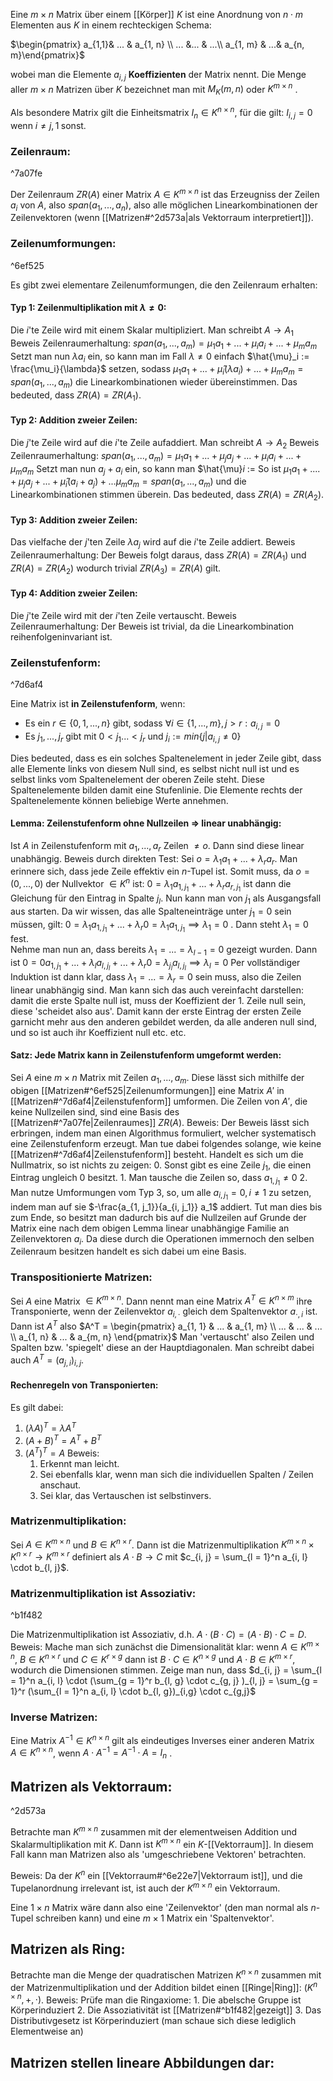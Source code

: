 Eine $m \times n$ Matrix über einem [[Körper]] $K$ ist eine Anordnung von $n \cdot m$ Elementen aus $K$ in einem rechteckigen Schema:

$\begin{pmatrix} a_{1,1}& ... & a_{1, n} \\ ... &... & ...\\ a_{1, m} & ...& a_{n, m}\end{pmatrix}$ 

wobei man die Elemente $a_{i, j}$ **Koeffizienten** der Matrix nennt. Die Menge aller $m \times n$ Matrizen über $K$ bezeichnet man mit $M_K (m, n)$ oder $K^{m \times n}$ .

Als besondere Matrix gilt die Einheitsmatrix $I_n \in K^{n \times n}$, für die gilt:
$I_{i, j} = 0 \text{ wenn } i \neq j, 1 \; \text{sonst}$. 
### Zeilenraum:

^7a07fe

Der Zeilenraum $ZR(A)$ einer Matrix $A \in K^{m \times n}$ ist das Erzeugniss der Zeilen $a_i$ von $A$, also $span(a_1, ..., a_n)$, also alle möglichen Linearkombinationen der Zeilenvektoren (wenn [[Matrizen#^2d573a|als Vektorraum interpretiert]]).
### Zeilenumformungen:

^6ef525

Es gibt zwei elementare Zeilenumformungen, die den Zeilenraum erhalten:
#### Typ 1: Zeilenmultiplikation mit $\lambda \neq 0$:
Die $i$'te Zeile wird mit einem Skalar multipliziert. Man schreibt $A \rightarrow A_1$
Beweis Zeilenraumerhaltung:
	$span(a_1, ..., a_m) = \mu_1 a_1 + ... + \mu_i a_i + ... + \mu_m a_m$
	Setzt man nun $\lambda a_i$ ein, so kann man im Fall $\lambda \neq 0$ einfach $\hat{\mu}_i := \frac{\mu_i}{\lambda}$ setzen, sodass
	$\mu_1 a_1 + ... + \hat{\mu}_i (\lambda a_i) + ... + \mu_m a_m = span(a_1, ..., a_m)$ die Linearkombinationen wieder übereinstimmen.
Das bedeuted, dass $ZR(A) = ZR(A_1)$.
#### Typ 2: Addition zweier Zeilen:
Die $j$'te Zeile wird auf die $i$'te Zeile aufaddiert. Man schreibt $A \rightarrow A_2$
Beweis Zeilenraumerhaltung:
$span(a_1, ..., a_m) = \mu_1 a_1 + ... + \mu_j a_j + ... +\mu_i a_i + ... + \mu_m a_m$
	Setzt man nun $a_j + a_i$  ein, so kann man $\hat{\mu}_i_ := 
	So ist $\mu_1 a_1 + .... + \mu_j a_j + ... + \hat{\mu}_i (a_i + a_j) + ... \mu_m a_m = span(a_1, ..., a_m)$ 
	und die Linearkombinationen stimmen überein.
Das bedeuted, dass $ZR(A) = ZR(A_2)$.

#### Typ 3: Addition zweier Zeilen:
Das vielfache der $j$'ten Zeile $\lambda a_j$ wird auf die $i$'te Zeile addiert. 
Beweis Zeilenraumerhaltung:
	Der Beweis folgt daraus, dass $ZR(A) = ZR(A_1)$ und $ZR(A) = ZR(A_2)$ wodurch trivial $ZR(A_3) = ZR(A)$ gilt.

#### Typ 4: Addition zweier Zeilen:
Die $j$'te Zeile wird mit der $i$'ten Zeile vertauscht.
Beweis Zeilenraumerhaltung:
	Der Beweis ist trivial, da die Linearkombination reihenfolgeninvariant ist.

### Zeilenstufenform:

^7d6af4

Eine Matrix ist **in Zeilenstufenform**, wenn:
- Es ein $r \in \{0, 1, ..., n \}$ gibt, sodass  $\forall i \in \{1, ..., m\}, j > r: a_{i, j} = 0$
- Es $j_1, ..., j_r$ gibt mit $0 < j_1 ... < j_r$ und $j_i := min\{j | a_{i, j} \neq 0 \}$ 

Dies bedeuted, dass es ein solches Spaltenelement in jeder Zeile gibt, dass alle Elemente links von diesem Null sind, es selbst nicht null ist und es selbst links vom Spaltenelement der oberen Zeile steht. Diese Spaltenelemente bilden damit eine Stufenlinie.
Die Elemente rechts der Spaltenelemente können beliebige Werte annehmen.

#### Lemma: Zeilenstufenform ohne Nullzeilen => linear unabhängig:
Ist $A$ in Zeilenstufenform mit $a_1, ..., a_r$ Zeilen $\neq o$. Dann sind diese linear unabhängig.
Beweis durch direkten Test:
	Sei $o = \lambda_1 a_1 + ... + \lambda_r a_r$.
	Man erinnere sich, dass jede Zeile effektiv ein $n$-Tupel ist.
	Somit muss, da $o = (0, ..., 0)$ der Nullvektor $\in K^n$ ist:
	$0 = \lambda_1 a_{1, j_1} + ... + \lambda_r a_{r, j_1}$  ist dann die Gleichung für den Eintrag in Spalte $j_l$.
	Nun kann man von $j_1$ als Ausgangsfall aus starten. Da wir wissen, das alle Spalteneinträge unter $j_1 = 0$ sein müssen, gilt:
	$0 = \lambda_{1} a_{1, j_1} + ... + \lambda_r 0 =  \lambda_{1} a_{1, j_1} \implies  \lambda_{1} = 0$ . Dann steht $\lambda_1 = 0$ fest.  
	Nehme man nun an, dass bereits $\lambda_{1} = ... = \lambda_{l - 1} = 0$ gezeigt wurden.
	Dann ist $0 = 0 a_{1, j_1} + ... + \lambda_{l} a_{l, j_l} + ... + \lambda_r 0 = \lambda_{j_l} a_{l, j_l}  \implies \lambda_{l} = 0$
	Per vollständiger Induktion ist dann klar, dass $\lambda_{1} = ... = \lambda_{r} = 0$ sein muss, also die Zeilen linear unabhängig sind.
	Man kann sich das auch vereinfacht darstellen: damit die erste Spalte null ist, muss der Koeffizient der 1. Zeile null sein, diese 'scheidet also aus'. Damit kann der erste Eintrag der ersten Zeile garnicht mehr aus den anderen gebildet werden, da alle anderen null sind, und so ist auch ihr Koeffizient null etc. etc.

#### Satz: Jede Matrix kann in Zeilenstufenform umgeformt werden:
Sei $A$ eine $m \times n$ Matrix mit Zeilen $a_1, ..., a_m$. Diese lässt sich mithilfe der obigen [[Matrizen#^6ef525|Zeilenumformungen]]  eine Matrix $A'$ in [[Matrizen#^7d6af4|Zeilenstufenform]] umformen. Die Zeilen von $A'$, die keine Nullzeilen sind, sind eine Basis des [[Matrizen#^7a07fe|Zeilenraumes]] $ZR(A)$.
Beweis:
	Der Beweis lässt sich erbringen, indem man einen Algorithmus formuliert, welcher systematisch eine Zeilenstufenform erzeugt. Man tue dabei folgendes solange, wie keine [[Matrizen#^7d6af4|Zeilenstufenform]] besteht. Handelt es sich um die Nullmatrix, so ist nichts zu zeigen:
	0. Sonst gibt es eine Zeile $j_1$, die einen Eintrag ungleich 0 besitzt. 
	1. Man tausche die Zeilen so, dass $a_{1, j_1} \neq 0$
	2. Man nutze Umformungen vom Typ 3, so, um alle $a_{i, j_1} = 0, i \neq 1$ zu setzen, indem man auf sie $-\frac{a_{1, j_1}}{a_{i, j_1}} a_1$ addiert.
	Tut man dies bis zum Ende, so besitzt man dadurch bis auf die Nullzeilen auf Grunde der Matrix eine nach dem obigen Lemma linear unabhängige Familie an Zeilenvektoren $a_i$. Da diese durch die Operationen immernoch den selben Zeilenraum besitzen handelt es sich dabei um eine Basis.

### Transpositionierte Matrizen:
Sei $A$ eine Matrix $\in K^{m \times n}$. Dann nennt man eine Matrix $A^T \in K^{n \times m}$ ihre Transponierte, wenn der Zeilenvektor $a_{i, \cdot}$ gleich dem Spaltenvektor $a_{\cdot, i}$ ist. Dann ist $A^T$ also
$A^T = \begin{pmatrix} a_{1, 1} & ... & a_{1, m} \\ ... & ... & ... \\ a_{1, n} & ... & a_{m, n} \end{pmatrix}$ 
Man 'vertauscht' also Zeilen und Spalten bzw. 'spiegelt' diese an der Hauptdiagonalen.
Man schreibt dabei auch $A^T = (a_{j, i})_{i, j}$.
#### Rechenregeln von Transponierten:
Es gilt dabei:
1. $(\lambda A)^T = \lambda A^T$
2. $(A + B)^T = A^T + B^T$
3. $(A^T)^T = A$
Beweis:
	1. Erkennt man leicht.
	2. Sei ebenfalls klar, wenn man sich die individuellen Spalten / Zeilen anschaut.
	3. Sei klar, das Vertauschen ist selbstinvers.
### Matrizenmultiplikation:
Sei $A \in K^{m \times n}$ und $B \in K^{n \times r}$. Dann ist die Matrizenmultiplikation $K^{m \times n} \times K^{n \times r} \rightarrow K^{m \times r}$ definiert als $A \cdot B \rightarrow C$ mit $c_{i, j} = \sum_{l = 1}^n a_{i, l} \cdot b_{l, j}$.  

### Matrizenmultiplikation ist Assoziativ:

^b1f482

Die Matrizenmultiplikation ist Assoziativ, d.h. $A \cdot (B \cdot C) = (A \cdot B) \cdot C = D$.
Beweis:
	Mache man sich zunächst die Dimensionalität klar: wenn $A \in K^{m \times n}$, $B \in K^{n \times r}$ und $C \in K^{r \times g}$ dann ist $B \cdot C \in K^{n \times g}$ und $A \cdot B \in K^{m \times r}$, wodurch die Dimensionen stimmen.
	Zeige man nun, dass $d_{i, j} = \sum_{l = 1}^n a_{i, l} \cdot (\sum_{g = 1}^r b_{l, g} \cdot c_{g, j} )_{l, j} = \sum_{g = 1}^r (\sum_{l = 1}^n a_{i, l} \cdot b_{l, g})_{i,g} \cdot c_{g,j}$    

### Inverse Matrizen:
Eine Matrix $A^{-1} \in K^{n \times n}$ gilt als eindeutiges Inverses einer anderen Matrix $A \in K^{n \times n}$, wenn $A \cdot A^{-1} = A^{-1} \cdot A = I_n$ .

## Matrizen als Vektorraum:

^2d573a

Betrachte man $K^{m \times n}$ zusammen mit der elementweisen Addition und Skalarmultiplikation mit $K$. Dann ist $K^{m \times n}$ ein $K$-[[Vektorraum]]. In diesem Fall kann man Matrizen also als 'umgeschriebene Vektoren' betrachten.

Beweis:
	Da der $K^n$ ein [[Vektorraum#^6e22e7|Vektorraum ist]], und die Tupelanordnung irrelevant ist, ist auch der $K^{m \times n}$ ein Vektorraum.

Eine $1 \times n$ Matrix wäre dann also eine 'Zeilenvektor' (den man normal als $n$-Tupel schreiben kann) und eine $m \times 1$ Matrix ein 'Spaltenvektor'. 
## Matrizen als Ring:
Betrachte man die Menge der quadratischen Matrizen $K^{n \times n}$ zusammen mit der Matrizenmultiplikation und der Addition bildet einen [[Ringe|Ring]]: $(K^{n \times n}, +, \cdot)$.
Beweis:
	Prüfe man die Ringaxiome:
	1. Die abelsche Gruppe ist Körperinduziert
	2. Die Assoziativität ist [[Matrizen#^b1f482|gezeigt]]
	3. Das Distributivgesetz ist Körperinduziert (man schaue sich diese lediglich Elementweise an)

## Matrizen stellen lineare Abbildungen dar:
